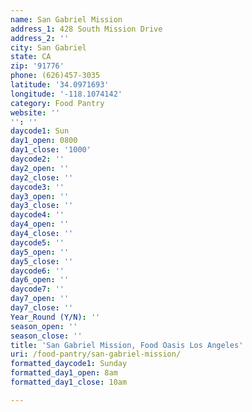 ```yaml
---
name: San Gabriel Mission
address_1: 428 South Mission Drive
address_2: ''
city: San Gabriel
state: CA
zip: '91776'
phone: (626)457-3035
latitude: '34.0971693'
longitude: '-118.1074142'
category: Food Pantry
website: ''
'': ''
daycode1: Sun
day1_open: 0800
day1_close: '1000'
daycode2: ''
day2_open: ''
day2_close: ''
daycode3: ''
day3_open: ''
day3_close: ''
daycode4: ''
day4_open: ''
day4_close: ''
daycode5: ''
day5_open: ''
day5_close: ''
daycode6: ''
day6_open: ''
daycode7: ''
day7_open: ''
day7_close: ''
Year_Round (Y/N): ''
season_open: ''
season_close: ''
title: 'San Gabriel Mission, Food Oasis Los Angeles'
uri: /food-pantry/san-gabriel-mission/
formatted_daycode1: Sunday
formatted_day1_open: 8am
formatted_day1_close: 10am

---
```

